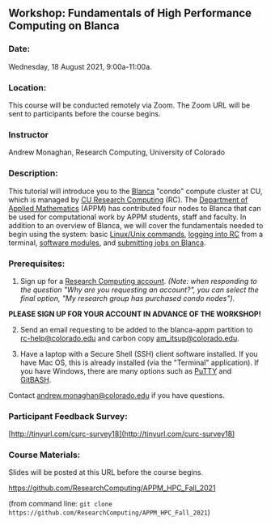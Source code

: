 ## Workshop: Fundamentals of High Performance Computing on Blanca

### Date:
Wednesday, 18 August 2021, 9:00a-11:00a.

### Location:
This course will be conducted remotely via Zoom. The Zoom URL will be sent to participants before the course begins.

### Instructor
Andrew Monaghan, Research Computing, University of Colorado

### Description:
This tutorial will introduce you to the [Blanca](https://curc.readthedocs.io/en/latest/access/blanca.html) "condo" compute cluster at CU, which is managed by [CU Research Computing](https://www.colorado.edu/rc/) (RC). The [Department of Applied Mathematics](https://www.colorado.edu/amath/) (APPM) has contributed four nodes to Blanca that can be used for computational work by APPM students, staff and faculty. In addition to an overview of Blanca, we will cover the fundamentals needed to begin using the system: basic [Linux/Unix commands](http://www.ee.surrey.ac.uk/Teaching/Unix/), [logging into RC](https://curc.readthedocs.io/en/latest/access/logging-in.html) from a terminal, [software modules](https://curc.readthedocs.io/en/latest/compute/modules.html), and [submitting jobs on Blanca](https://curc.readthedocs.io/en/latest/access/blanca.html#examples).

### Prerequisites:

1) Sign up for a [Research Computing account](https://rcamp.rc.colorado.edu/accounts/account-request/create/verify/ucb).  _(Note: when responding to the question "Why are you requesting an account?", you can select the final option, "My research group has purchased condo nodes")._

__PLEASE SIGN UP FOR YOUR ACCOUNT IN ADVANCE OF THE WORKSHOP!__

2) Send an email requesting to be added to the blanca-appm partition to rc-help@colorado.edu and carbon copy am_itsup@colorado.edu.

3) Have a laptop with a Secure Shell (SSH) client software installed.  If you have Mac OS, this is already installed (via the "Terminal" application).  If you have Windows, there are many options such as [PuTTY](https://www.putty.org) and [GitBASH](https://gitforwindows.org).

Contact andrew.monaghan@colorado.edu if you have questions.

### Participant Feedback Survey:
[http://tinyurl.com/curc-survey18](http://tinyurl.com/curc-survey18)

### Course Materials:
Slides will be posted at this URL before the course begins.

https://github.com/ResearchComputing/APPM_HPC_Fall_2021

(from command line: `git clone https://github.com/ResearchComputing/APPM_HPC_Fall_2021`)
